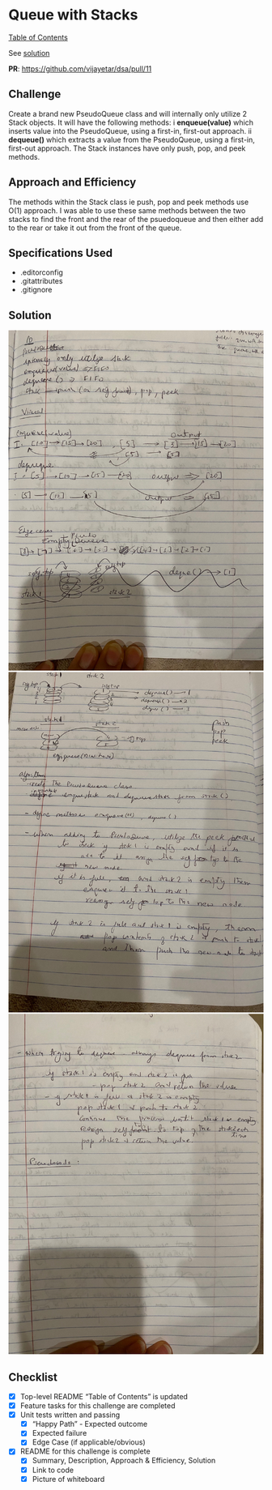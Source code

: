 # Queue with Stacks

[Table of Contents](../../../README.md)

See [solution](queue_with_stacks.py)

__PR__: https://github.com/vijayetar/dsa/pull/11

## Challenge
Create a brand new PseudoQueue class and will internally only utilize 2 Stack objects.
It will have the following methods:
i __enqueue(value)__ which inserts value into the PseudoQueue, using a first-in, first-out approach.
ii __dequeue()__ which extracts a value from the PseudoQueue, using a first-in, first-out approach.
The Stack instances have only push, pop, and peek methods.

## Approach and Efficiency
The methods within the Stack class ie push, pop and peek methods use O(1) approach.  I was able to use these same methods between the two stacks to find the front and the rear of the psuedoqueue and then either add to the rear or take it out from the front of the queue.

## Specifications Used
* .editorconfig
* .gitattributes
* .gitignore


## Solution
![page 1](../../assets/pseudoqueue_1.jpg)
![page 2](../../assets/pseudoqueue_2.jpg)
![page 3](../../assets/pseudoqueue_3.jpg)

## Checklist
 - [x] Top-level README “Table of Contents” is updated
 - [x] Feature tasks for this challenge are completed
 - [x] Unit tests written and passing
     - [x] “Happy Path” - Expected outcome
     - [x] Expected failure
     - [x] Edge Case (if applicable/obvious)
 - [x] README for this challenge is complete
     - [x] Summary, Description, Approach & Efficiency, Solution
     - [x] Link to code
     - [x] Picture of whiteboard
